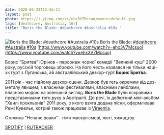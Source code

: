 ```yaml
---
date: 2020-06-22T12:56:11
layout: post
photo: https://i.ytimg.com/vi/ehx3V7Mcsuo/maxresdefault.jpg
tags: [deathcore, Australia, 10s]
title: "Boris the Blade: #deathcore #Australia #10s "
---
```

![Boris the Blade: #deathcore #Australia #10s ](https://i.ytimg.com/vi/ehx3V7Mcsuo/maxresdefault.jpg)
Boris the Blade: [#deathcore](/tags/#deathcore) [#Australia](/tags/#Australia) [#10s](/tags/#10s) [https://www.youtube.com/watch?v=ehx3V7Mcsuo](https://www.youtube.com/watch?v=ehx3V7Mcsuo)

Борис &quot;Бритва&quot; Юрінов - персонаж чорної комедії &quot;Великий куш&quot; 2000 року, русскій торговець зброєю. На його честь назвався не тільки наці-хк гурт з Луганська, ай австралійський дезкор-гурт **Борис Бритва**.

2011 рік - час підйому дезкор-сцени. Дезкор був геть окремим від дез-металу явищем, з власними фестивалями, власними лейблами, власною модою на зовнішній вигляд. **Boris the Blade** були яскравими представниками того руху в Австралії. До речі, їх дебютний міні-альбом &quot;Хвилі прокльонів&quot; 2011 року, з якого взята додана пісня, оформлював Ремі Кувельє, котрий також працював із [Viraemia](/2020-03-02-viraemia--technical-brutal-death-metal-usa-arizona).

Стежина &quot;Неначе вовки&quot; - гімн маскулізмові, люті, хижацтву.

[SPOTIFY](https://open.spotify.com/album/1NNGiOdeLJlNHGR7I3Io5H) \| [RUTRACKER](https://rutracker.org/forum/viewtopic.php?t=4735438)